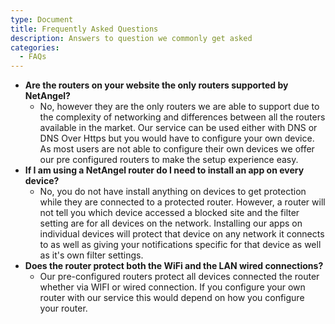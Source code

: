```yaml
---
type: Document
title: Frequently Asked Questions
description: Answers to question we commonly get asked
categories:
  - FAQs
---
```

* **Are the routers on your website the only routers supported by NetAngel?**
  * No, however they are the only routers we are able to support due to the complexity of networking and differences between all the routers available in the market.  Our service can be used either with DNS or DNS Over Https but you would have to configure your own device.  As most users are not able to configure their own devices we offer our pre configured routers to make the setup experience easy.
* **If I am using a NetAngel router do I need to install an app on every device?**
  * No, you do not have install anything on devices to get protection while they are connected to a protected router.  However, a router will not tell you which device accessed a blocked site and the filter setting are for all devices on the network.  Installing our apps on individual devices will protect that device on any network it connects to as well as giving your notifications specific for that device as well as it's own filter settings.
* **Does the router protect both the WiFi and the LAN wired connections?**
  * Our pre-configured routers protect all devices connected the router whether via WIFI or wired connection.  If you configure your own router with our service this would depend on how you configure your router.
